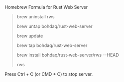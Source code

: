Homebrew Formula for Rust Web Server

> brew uninstall rws
>
> brew untap bohdaq/rust-web-server
>
> brew update
>
> brew tap bohdaq/rust-web-server
>
> brew install bohdaq/rust-web-server/rws --HEAD
>
> rws

Press Ctrl + C (or CMD + C) to stop server.
